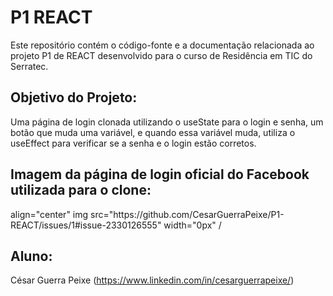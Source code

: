 <h1>P1 REACT</h1>

Este repositório contém o código-fonte e a documentação relacionada ao projeto P1 de REACT desenvolvido para o curso de Residência em TIC do Serratec.

<h2>Objetivo do Projeto:</h2>

Uma página de login clonada utilizando o useState para o login e senha, um botão que muda uma variável, e quando essa variável muda, utiliza o useEffect para verificar se a senha e o login estão corretos.

<h2>Imagem da página de login oficial do Facebook utilizada para o clone:</h2>

<div></div> align="center"
img src="https://github.com/CesarGuerraPeixe/P1-REACT/issues/1#issue-2330126555" width="0px" /
</div>

<h2>Aluno:</h2>

César Guerra Peixe (https://www.linkedin.com/in/cesarguerrapeixe/)
